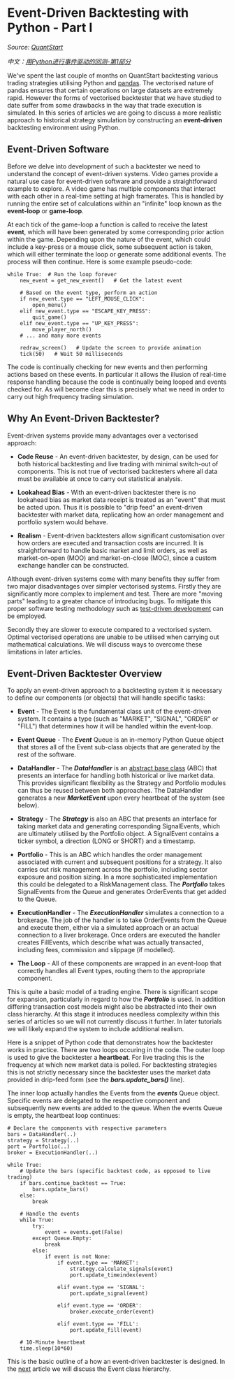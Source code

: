 # Event-Driven Backtesting with Python - Part I

   *Source: [QuantStart](https://www.quantstart.com/articles/Event-Driven-Backtesting-with-Python-Part-I/)*
   
   *中文：[用Python进行事件驱动的回测-第1部分](https://github.com/BruceFrankWong/NotesForSecurity/tree/master/quantstart/zh/用Python进行事件驱动的回测-第1部分.md)*

We've spent the last couple of months on QuantStart backtesting various trading strategies utilising Python and [pandas](http://pandas.pydata.org/). The vectorised nature of pandas ensures that certain operations on large datasets are extremely rapid. However the forms of vectorised backtester that we have studied to date suffer from some drawbacks in the way that trade execution is simulated. In this series of articles we are going to discuss a more realistic approach to historical strategy simulation by constructing an **event-driven** backtesting environment using Python.

## Event-Driven Software

Before we delve into development of such a backtester we need to understand the concept of event-driven systems. Video games provide a natural use case for event-driven software and provide a straightforward example to explore. A video game has multiple components that interact with each other in a real-time setting at high framerates. This is handled by running the entire set of calculations within an "infinite" loop known as the **event-loop** or **game-loop**.

At each tick of the game-loop a function is called to receive the latest **event**, which will have been generated by some corresponding prior action within the game. Depending upon the nature of the event, which could include a key-press or a mouse click, some subsequent action is taken, which will either terminate the loop or generate some additional events. The process will then continue. Here is some example pseudo-code:

```
while True:  # Run the loop forever
    new_event = get_new_event()   # Get the latest event

    # Based on the event type, perform an action
    if new_event.type == "LEFT_MOUSE_CLICK":
        open_menu()
    elif new_event.type == "ESCAPE_KEY_PRESS":
        quit_game()
    elif new_event.type == "UP_KEY_PRESS":
        move_player_north()
    # ... and many more events

    redraw_screen()   # Update the screen to provide animation
    tick(50)   # Wait 50 milliseconds
```

The code is continually checking for new events and then performing actions based on these events. In particular it allows the illusion of real-time response handling because the code is continually being looped and events checked for. As will become clear this is precisely what we need in order to carry out high frequency trading simulation.

## Why An Event-Driven Backtester?

Event-driven systems provide many advantages over a vectorised approach:

+ **Code Reuse** - An event-driven backtester, by design, can be used for both historical backtesting and live trading with minimal switch-out of components. This is not true of vectorised backtesters where all data must be available at once to carry out statistical analysis.

+ **Lookahead Bias** - With an event-driven backtester there is no lookahead bias as market data receipt is treated as an "event" that must be acted upon. Thus it is possible to "drip feed" an event-driven backtester with market data, replicating how an order management and portfolio system would behave.

+ **Realism** - Event-driven backtesters allow significant customisation over how orders are executed and transaction costs are incurred. It is straightforward to handle basic market and limit orders, as well as market-on-open (MOO) and market-on-close (MOC), since a custom exchange handler can be constructed.

Although event-driven systems come with many benefits they suffer from two major disadvantages over simpler vectorised systems. Firstly they are significantly more complex to implement and test. There are more "moving parts" leading to a greater chance of introducing bugs. To mitigate this proper software testing methodology such as [test-driven development](http://en.wikipedia.org/wiki/Test-driven_development) can be employed.

Secondly they are slower to execute compared to a vectorised system. Optimal vectorised operations are unable to be utilised when carrying out mathematical calculations. We will discuss ways to overcome these limitations in later articles.

## Event-Driven Backtester Overview

To apply an event-driven approach to a backtesting system it is necessary to define our components (or objects) that will handle specific tasks:

+ **Event** - The Event is the fundamental class unit of the event-driven system. It contains a type (such as "MARKET", "SIGNAL", "ORDER" or "FILL") that determines how it will be handled within the event-loop.

+ **Event Queue** - The ***Event*** Queue is an in-memory Python Queue object that stores all of the Event sub-class objects that are generated by the rest of the software.

+ **DataHandler** - The ***DataHandler*** is an [abstract base class](http://en.wikipedia.org/wiki/Class_%28computer_programming%29#Abstract_and_concrete) (ABC) that presents an interface for handling both historical or live market data. This provides significant flexibility as the Strategy and Portfolio modules can thus be reused between both approaches. The DataHandler generates a new ***MarketEvent*** upon every heartbeat of the system (see below).

+ **Strategy** - The ***Strategy*** is also an ABC that presents an interface for taking market data and generating corresponding SignalEvents, which are ultimately utilised by the Portfolio object. A SignalEvent contains a ticker symbol, a direction (LONG or SHORT) and a timestamp.

+ **Portfolio** - This is an ABC which handles the order management associated with current and subsequent positions for a strategy. It also carries out risk management across the portfolio, including sector exposure and position sizing. In a more sophisticated implementation this could be delegated to a RiskManagement class. The ***Portfolio*** takes SignalEvents from the Queue and generates OrderEvents that get added to the Queue.

+ **ExecutionHandler** - The ***ExecutionHandler*** simulates a connection to a brokerage. The job of the handler is to take OrderEvents from the Queue and execute them, either via a simulated approach or an actual connection to a liver brokerage. Once orders are executed the handler creates FillEvents, which describe what was actually transacted, including fees, commission and slippage (if modelled).

+ **The Loop** - All of these components are wrapped in an event-loop that correctly handles all Event types, routing them to the appropriate component.

This is quite a basic model of a trading engine. There is significant scope for expansion, particularly in regard to how the ***Portfolio*** is used. In addition differing transaction cost models might also be abstracted into their own class hierarchy. At this stage it introduces needless complexity within this series of articles so we will not currently discuss it further. In later tutorials we will likely expand the system to include additional realism.

Here is a snippet of Python code that demonstrates how the backtester works in practice. There are two loops occuring in the code. The outer loop is used to give the backtester a **heartbeat**. For live trading this is the frequency at which new market data is polled. For backtesting strategies this is not strictly necessary since the backtester uses the market data provided in drip-feed form (see the ***bars.update_bars()*** line).

The inner loop actually handles the Events from the ***events*** Queue object. Specific events are delegated to the respective component and subsequently new events are added to the queue. When the events Queue is empty, the heartbeat loop continues:

```
# Declare the components with respective parameters
bars = DataHandler(..)
strategy = Strategy(..)
port = Portfolio(..)
broker = ExecutionHandler(..)

while True:
    # Update the bars (specific backtest code, as opposed to live trading)
    if bars.continue_backtest == True:
        bars.update_bars()
    else:
        break
    
    # Handle the events
    while True:
        try:
            event = events.get(False)
        except Queue.Empty:
            break
        else:
            if event is not None:
                if event.type == 'MARKET':
                    strategy.calculate_signals(event)
                    port.update_timeindex(event)

                elif event.type == 'SIGNAL':
                    port.update_signal(event)

                elif event.type == 'ORDER':
                    broker.execute_order(event)

                elif event.type == 'FILL':
                    port.update_fill(event)

    # 10-Minute heartbeat
    time.sleep(10*60)
```

This is the basic outline of a how an event-driven backtester is designed. In the [next](https://github.com/BruceFrankWong/NotesForSecurity/tree/master/quantstart/en/Event-Driven-Backtesting-with-Python-Part-II.md) article we will discuss the Event class hierarchy.